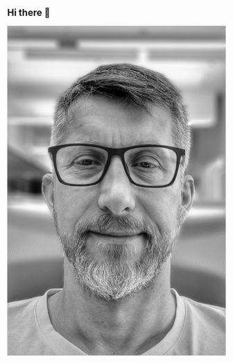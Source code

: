 ## Hi there 👋

<!--
**lpolstor/lpolstor** is a ✨ _special_ ✨ repository because its `README.md` (this file) appears on your GitHub profile.

Here are some ideas to get you started:

- 🔭 I’m currently working on ...
- 🌱 I’m currently learning ...
- 👯 I’m looking to collaborate on ...
- 🤔 I’m looking for help with ...
- 💬 Ask me about ...
- 📫 How to reach me: ...
- 😄 Pronouns: ...
- ⚡ Fun fact: ...
-->

<picture>
 <source media="(prefers-color-scheme: dark)" srcset="LarsO.2023.Greyscale.jpeg">
 <source media="(prefers-color-scheme: light)" srcset="LarsO.2023.Greyscale.jpegE">
 <img alt="YOUR-ALT-TEXT" src="LarsO.2023.Greyscale.jpeg">
</picture>
